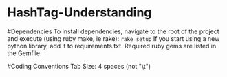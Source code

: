 HashTag-Understanding
=====================

#Dependencies
To install dependencies, navigate to the root of the project and execute (using ruby make, ie rake):
`rake setup`
If you start using a new python library, add it to requirements.txt.  Required ruby gems are listed in the Gemfile.

#Coding Conventions
Tab Size: 4 spaces (not "\t")
